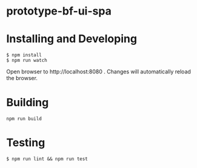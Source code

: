 # prototype-bf-ui-spa

# Installing and Developing

```
$ npm install
$ npm run watch
```

Open browser to http://localhost:8080 .  Changes will automatically reload the browser.

# Building

```
npm run build
```

# Testing

```
$ npm run lint && npm run test
```
